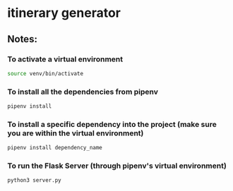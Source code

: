 # itinerary generator

## Notes:

### To activate a virtual environment

```bash
source venv/bin/activate
```

### To install all the dependencies from pipenv

```bash
pipenv install
```

### To install a specific dependency into the project (make sure you are within the virtual environment)

```bash
pipenv install dependency_name
```

### To run the Flask Server (through pipenv's virtual environment)

```bash
python3 server.py
```
